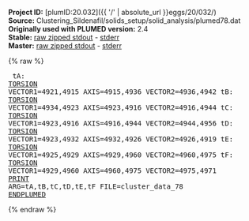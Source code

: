 **Project ID:** [plumID:20.032]({{ '/' | absolute_url }}eggs/20/032/)  
**Source:** Clustering_Sildenafil/solids_setup/solid_analysis/plumed78.dat  
**Originally used with PLUMED version:** 2.4  
**Stable:** [raw zipped stdout](plumed78.dat.plumed.stdout.txt.zip) - [stderr](plumed78.dat.plumed.stderr)  
**Master:** [raw zipped stdout](plumed78.dat.plumed_master.stdout.txt.zip) - [stderr](plumed78.dat.plumed_master.stderr)  

{% raw %}<pre>
tA: <a href="https://plumed.github.io/doc-master/user-doc/html/_t_o_r_s_i_o_n.html">TORSION</a> VECTOR1=4921,4915 AXIS=4915,4936 VECTOR2=4936,4942
tB: <a href="https://plumed.github.io/doc-master/user-doc/html/_t_o_r_s_i_o_n.html">TORSION</a> VECTOR1=4934,4923 AXIS=4923,4916 VECTOR2=4916,4944
tC: <a href="https://plumed.github.io/doc-master/user-doc/html/_t_o_r_s_i_o_n.html">TORSION</a> VECTOR1=4923,4916 AXIS=4916,4944 VECTOR2=4944,4956
tD: <a href="https://plumed.github.io/doc-master/user-doc/html/_t_o_r_s_i_o_n.html">TORSION</a> VECTOR1=4923,4932 AXIS=4932,4926 VECTOR2=4926,4919
tE: <a href="https://plumed.github.io/doc-master/user-doc/html/_t_o_r_s_i_o_n.html">TORSION</a> VECTOR1=4925,4929 AXIS=4929,4960 VECTOR2=4960,4975
tF: <a href="https://plumed.github.io/doc-master/user-doc/html/_t_o_r_s_i_o_n.html">TORSION</a> VECTOR1=4929,4960 AXIS=4960,4975 VECTOR2=4975,4971
<a href="https://plumed.github.io/doc-master/user-doc/html/_p_r_i_n_t.html">PRINT</a> ARG=tA,tB,tC,tD,tE,tF FILE=cluster_data_78
<a href="https://plumed.github.io/doc-master/user-doc/html/_e_n_d_p_l_u_m_e_d.html">ENDPLUMED</a>
</pre>{% endraw %}
